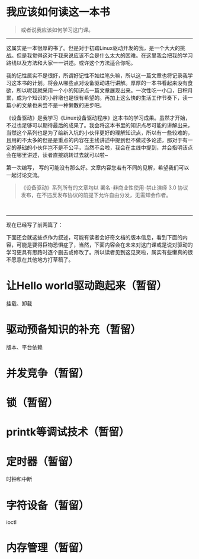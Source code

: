# 我应该如何读这一本书

> 或者说我应该如何学习这门课。

------

这属实是一本很厚的书了。但是对于初踏Linux驱动开发的我，是一个大大的挑战。但是我觉得这对于我来说应该不会是什么太大的困难。在这里我会把我的学习路线以及方法和大家一一讲述。或许这个方法适合你呢。

我的记性属实不是很好，所谓好记性不如烂笔头嘛，所以这一篇文章也将记录我学习这本书的计划。将会从哪些点对设备驱动进行讲解。厚厚的一本书看起来没有食欲，所以呢我就采用一个小的知识点一篇文章展现出来。一次性吃一小口，日积月累，成为个知识的小胖墩也是很有希望的。再加上这么快的生活工作节奏下，读一篇小的文章也未尝不是一种懒散的进步吧。

《设备驱动》是我学习《Linux设备驱动程序》这本书的学习成果。虽然才开始，不过也足够可以期待最后的成果了。我会将这本书里的知识点尽可能的讲解出来，当然这个系列也是为了给新入坑的小伙伴更好的理解知识点，所以有一些较难的，且用的不太多的但是是重点的内容在主线讲述中提到但不做过多论述，那对于有一定的基础的小伙伴岂不是不公平，当然不会啦，我会在主线中提到，并会指明该点会在哪里讲述，读者直接跳转过去就可以啦~

第一次编写， 写的可能没有那么好。文章内容您若有不同的见解，希望我们可以一起讨论交流。

> 《设备驱动》系列所有的文章均以 署名-非商业性使用-禁止演绎 3.0 协议发布，在不违反发布协议的前提下允许自由分发，无需知会作者。

​	

------

现在已经写了前两篇了：

下面还会就这些点作为叙述，可能有读者会好奇文档的版本信息，看到下面的内容，可能是要得巨物恐惧症了，当然，下面内容会在未来对这门课或是说对驱动的学习更具有思路时逐个删去或修改了。所以读者见到这见笑啦，属实有些懒真的很不愿意在其他地方打草稿了。

# 让Hello world驱动跑起来（暂留）

挂载、卸载

# 驱动预备知识的补充（暂留）

版本、平台依赖

# 并发竞争（暂留）

# 锁（暂留）

# printk等调试技术（暂留）

# 定时器（暂留）

时钟和中断

# 字符设备（暂留）

ioctl

# 内存管理（暂留）